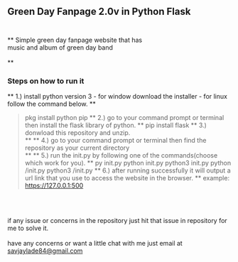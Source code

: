 ## Green Day Fanpage 2.0v in Python Flask</br></br>
**  Simple green day fanpage website that has</br>music and album of green day band </br></br> **
### Steps on how to run it</br>
** 1.) install python version 3 - for window download the installer - for linux follow the command below. **
> pkg install python pip
** 2.) go to your command prompt or terminal then install the flask library of python. **
> pip install flask
** 3.) donwload this repository and unzip.</br> **
** 4.) go to your command prompt or terminal then find the repository as your current directory</br> **
** 5.) run the init.py by following one of the commands(choose which work for you). **
> py init.py
> python init.py
> python3 init.py 
> python <file path>/init.py
> python3 <file path>/init.py
** 6.) after running successfully it will output a url link that you use to access the website in the browser. **
> example: https://127.0.0.1:500

</br></br>

if any issue or concerns in the repository just hit that issue in repository for me to solve it.</br></br>
have any concerns or want a little chat with me just email at savjaylade84@gmail.com
